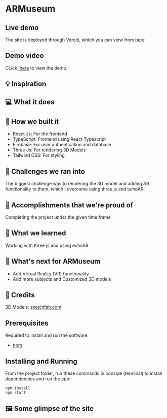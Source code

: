 # ARMuseum



## Live demo

The site is deployed through Vercel, which you can view from [here](armuseum.vercel.app)

## Demo video

CLick [!here](https://youtu.be/-Td9xLAsitY) to view the demo.

## 💡 Inspiration



## 💻 What it does

## 🔨 How we built it

- React Js: For the frontend
- TypeScript: Frontend using React Typescript
- Firebase: For user authentication and database
- Three Js: For rendering 3D Models
- Tailwind CSS: For styling

## 🧠 Challenges we ran into

The biggest challenge was to rendering the 3D model and adding AR functionality to them, which I overcome using three js and echoAR.

## 🏅 Accomplishments that we're proud of

Completing the project under the given time frame

## 📖 What we learned

Working with three js and using echoAR

## 🚀 What's next for ARMuseum

- Add Virtual Reality (VR) functionality
- Add more subjects and Customized 3D models

## 🤝 Credits

3D Models: [sketchfab.com](https://sketchfab.com)

## Prerequisites

Required to install and run the software:

- [npm](https://www.npmjs.com/get-npm)

## Installing and Running

From the project folder, run these commands in console (terminal) to install dependencies and run the app:

```
npm install
npm start
```

## 🖼️ Some glimpse of the site
